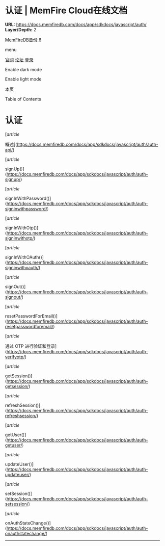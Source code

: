 # 认证 | MemFire Cloud在线文档

**URL:** https://docs.memfiredb.com/docs/app/sdkdocs/javascript/auth/
**Layer/Depth:** 2

[MemFireDB备份 6](/)

menu

[官网](https://memfiredb.com/)
[论坛](https://community.memfiredb.com/)
[登录](https://cloud.memfiredb.com/auth/login)

Enable dark mode

Enable light mode

本页

Table of Contents

# 认证

[*article*

概述](https://docs.memfiredb.com/docs/app/sdkdocs/javascript/auth/auth-api/)

[*article*

signUp()](https://docs.memfiredb.com/docs/app/sdkdocs/javascript/auth/auth-signup/)

[*article*

signInWithPassword()](https://docs.memfiredb.com/docs/app/sdkdocs/javascript/auth/auth-signinwithpassword/)

[*article*

signInWithOtp()](https://docs.memfiredb.com/docs/app/sdkdocs/javascript/auth/auth-signinwithotp/)

[*article*

signInWithOAuth()](https://docs.memfiredb.com/docs/app/sdkdocs/javascript/auth/auth-signinwithoauth/)

[*article*

signOut()](https://docs.memfiredb.com/docs/app/sdkdocs/javascript/auth/auth-signout/)

[*article*

resetPasswordForEmail()](https://docs.memfiredb.com/docs/app/sdkdocs/javascript/auth/auth-resetpasswordforemail/)

[*article*

通过 OTP 进行验证和登录](https://docs.memfiredb.com/docs/app/sdkdocs/javascript/auth/auth-verifyotp/)

[*article*

getSession()](https://docs.memfiredb.com/docs/app/sdkdocs/javascript/auth/auth-getsession/)

[*article*

refreshSession()](https://docs.memfiredb.com/docs/app/sdkdocs/javascript/auth/auth-refreshsession/)

[*article*

getUser()](https://docs.memfiredb.com/docs/app/sdkdocs/javascript/auth/auth-getuser/)

[*article*

updateUser()](https://docs.memfiredb.com/docs/app/sdkdocs/javascript/auth/auth-updateuser/)

[*article*

setSession()](https://docs.memfiredb.com/docs/app/sdkdocs/javascript/auth/auth-setsession/)

[*article*

onAuthStateChange()](https://docs.memfiredb.com/docs/app/sdkdocs/javascript/auth/auth-onauthstatechange/)

---
